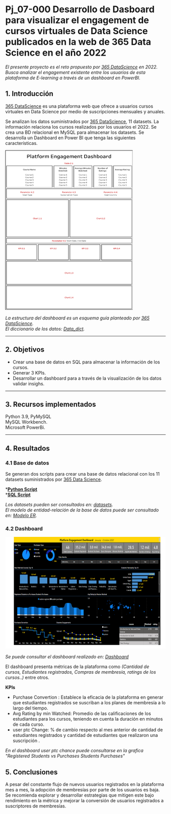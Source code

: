 # <h1> Pj_07-000 Desarrollo de Dasboard para visualizar el engagement  de cursos virtuales de Data Science publicados en la web de 365 Data Science en el año 2022 </h1> 

*El presente proyecto es el reto propuesto por [365 DataScience](https://365datascience.com/) en 2022. Busca analizar el engagement existente entre los usuarios de esta plataforma de E-learning a través de un dashboard en PowerBI.*<br>

## 1. Introducción

[365 DataScience](https://365datascience.com/) es una plataforma web que ofrece a usuarios cursos virtuales en Data Science por medio de suscripciones mensuales y anuales. <br> 

Se analizan los datos suministrados por [365 DataScience](https://365datascience.com/),  11 datasets. La información relaciona los cursos realizados por los usuarios  el 2022. Se crea una BD relacional en MySQL para almacenar los datasets. Se desarrolla un Dashboard en Power BI que tenga las siguientes características. 

<img src="src/365_dashboard_skeleton.png" width="400" height="500px">

*La estructura del dashboard es un esquema guía planteado por [365 DataScience](https://365datascience.com/).*<br>
*El diccionario de los datos: [Data_dict](data_dict.md).*
<hr>

## 2. Objetivos

- Crear una base de datos en SQL para almacenar la información de los cursos.
- Generar 3 KPIs.
- Desarrollar un dashboard para a través de la visualización de los datos validar insighs.  

<hr>

## 3. Recursos implementados

Python 3.9, PyMySQL<br>
MySQL Workbench.<br>
Microsoft PowerBi. <hr>

## 4. Resultados

### 4.1 Base de datos

Se generan dos scripts para crear una base de datos relacional con los 11 datasets suministrados por [365 Data Science](https://365datascience.com/).<br>

*[**Python Script**](/DB/createBD.py) <br>
*[**SQL Script**](/DB/createDB.sql)

*Los datasets pueden ser consultados en: [datasets](/data).*<br>
*El modelo de entidad-relación de la base de datos puede ser consultado en: [Modelo ER](/DB/ER-BD.png).*

### 4.2 Dashboard

<img src="src/image1.jpg" width="650" height="350px">

*Se puede consultar el dashboard realizado en: [Dashboard](https://app.powerbi.com/view?r=eyJrIjoiZDhjMTEwOTQtYmNlZS00MDFhLWFlMjItMzkxNzNlYzE4ODQwIiwidCI6ImRmODY3OWNkLWE4MGUtNDVkOC05OWFjLWM4M2VkN2ZmOTVhMCJ9)*

El dashboard presenta métricas de la plataforma como *(Cantidad de cursos, Estudiantes registrados, Compras de membresía, ratings de los cursos..)* entre otros.

**KPIs**

- Purchase Convertion : Establece la eficacia de la  plataforma  en generar que estudiantes registrados se suscriban a los planes de membresía a lo largo del tiempo. 
- Avg Rating by min Watched: Promedio de las calificaciones de los estudiantes para los cursos, teniendo en cuenta la duración en minutos de cada curso.
- user ptc Change: % de cambio respecto al mes anterior de cantidad de estudiantes registrados y cantidad de estudiantes que realizaron una suscripción .

*En el dashboard user ptc chance puede consultarse en la grafica "Registered Students vs Purchases Students Purchases"*

## 5. Conclusiones

A pesar del constante flujo de nuevos usuarios registrados en la plataforma mes a mes, la adopción de membresías por parte de los usuarios es  baja. Se recomienda explorar y desarrollar estrategias que mitigen este bajo rendimiento en la métrica y mejorar la conversión de usuarios registrados a suscriptores de membresías.